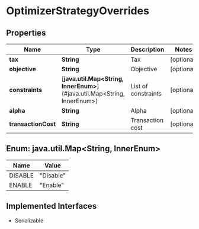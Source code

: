 

# OptimizerStrategyOverrides


## Properties

Name | Type | Description | Notes
------------ | ------------- | ------------- | -------------
**tax** | **String** | Tax |  [optional]
**objective** | **String** | Objective |  [optional]
**constraints** | [**java.util.Map&lt;String, InnerEnum&gt;**](#java.util.Map&lt;String, InnerEnum&gt;) | List of constraints |  [optional]
**alpha** | **String** | Alpha |  [optional]
**transactionCost** | **String** | Transaction cost |  [optional]



## Enum: java.util.Map&lt;String, InnerEnum&gt;

Name | Value
---- | -----
DISABLE | &quot;Disable&quot;
ENABLE | &quot;Enable&quot;


## Implemented Interfaces

* Serializable


